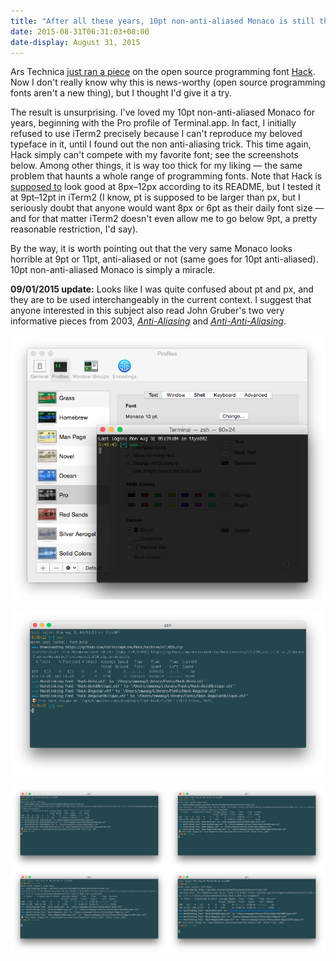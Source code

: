 ```yaml
---
title: "After all these years, 10pt non-anti-aliased Monaco is still the best"
date: 2015-08-31T06:31:03+08:00
date-display: August 31, 2015
---
```

Ars Technica [just ran a piece](http://arstechnica.com/information-technology/2015/08/open-source-typeface-hack-brings-design-to-source-code/) on the open source programming font [Hack](https://github.com/chrissimpkins/Hack). Now I don't really know why this is news-worthy (open source programming fonts aren't a new thing), but I thought I'd give it a try.

The result is unsurprising. I've loved my 10pt non-anti-aliased Monaco for years, beginning with the Pro profile of Terminal.app. In fact, I initially refused to use iTerm2 precisely because I can't reproduce my beloved typeface in it, until I found out the non anti-aliasing trick. This time again, Hack simply can't compete with my favorite font; see the screenshots below. Among other things, it is way too thick for my liking — the same problem that haunts a whole range of programming fonts. Note that Hack is [supposed to](https://github.com/chrissimpkins/Hack#about) look good at 8px–12px according to its README, but I tested it at 9pt–12pt in iTerm2 (I know, pt is supposed to be larger than px, but I seriously doubt that anyone would want 8px or 6pt as their daily font size — and for that matter iTerm2 doesn't even allow me to go below 9pt, a pretty reasonable restriction, I'd say).

By the way, it is worth pointing out that the very same Monaco looks horrible at 9pt or 11pt, anti-aliased or not (same goes for 10pt anti-aliased). 10pt non-anti-aliased Monaco is simply a miracle.

**09/01/2015 update:** Looks like I was quite confused about pt and px, and they are to be used interchangeably in the current context. I suggest that anyone interested in this subject also read John Gruber's two very informative pieces from 2003, [*Anti-Aliasing*](http://daringfireball.net/2003/03/antialiasing.html) and [*Anti-Anti-Aliasing*](https://daringfireball.net/2003/03/anti-anti-aliasing).

![Pro profile in Apple's Terminal.app, with 10pt non-anti-aliased Monaco. That says something about the font's quality, especially on a dark background.](/img/20150831-terminal-app-pro-profile.png)

![10pt non-anti-aliased Monaco is life.](/img/20150831-monaco-10pt-non-antialiased.png)

![Hack, anti-aliased, at 9pt, 10pt, 11pt and 12pt, respectively. Click to enlarge.](/img/20150831-hack-8,9,10,11pt-antialiased-combined.png)
